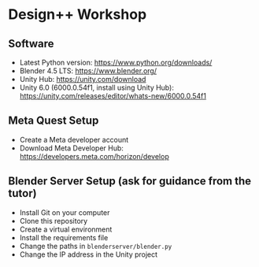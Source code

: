 # Design++ Workshop

## Software
* Latest Python version: https://www.python.org/downloads/
* Blender 4.5 LTS: https://www.blender.org/
* Unity Hub: https://unity.com/download
* Unity 6.0 (6000.0.54f1, install using Unity Hub): https://unity.com/releases/editor/whats-new/6000.0.54f1

## Meta Quest Setup
* Create a Meta developer account
* Download Meta Developer Hub: https://developers.meta.com/horizon/develop

## Blender Server Setup (ask for guidance from the tutor)
* Install Git on your computer
* Clone this repository
* Create a virtual environment
* Install the requirements file
* Change the paths in `blenderserver/blender.py`
* Change the IP address in the Unity project
